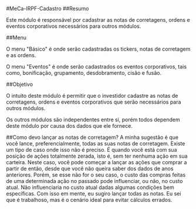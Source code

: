#MeCa-IRPF-Cadastro
##Resumo

Este módulo é responsável por cadastrar as notas de corretagens, ordens e eventos corporativos necessários para outros módulos.

##Menu

O menu "Básico" é onde serão cadastradas os tickers, notas de corretagem e as ordens.

O menu "Eventos" é onde serão cadastrados os eventos corporativos, tais como, bonificação, grupamento, desdobramento, cisão e fusão.

##Objetivo

O intuito deste módulo é permitir que o investidor cadastre as notas de corretagens, ordens e eventos corporativos que serão necessários para outros módulos.

Os outros módulos são independentes entre si, porém todos dependem deste módulo por causa dos dados que ele fornece.

##Como devo lançar as notas de corretagem?
A minha sugestão é que você lance, preferencialmente, todas as suas notas de corretagem. Existe um tipo de caso onde isso não é preciso. É quando você está com sua posição de ações totalmente zerada, isto é, sem ter nenhuma ação em sua carteira. Neste caso, você pode começar a lançar as ações que comprar a partir de então, desde que você não queira saber dos dados de anos anteriores. Porém, se esse não for o seu caso, o custo das compras feitas de uma determinada ação no passado pode influenciar, ou não, no custo atual. Não influenciaria no custo atual dadas algumas condições bem específicas.
Com isso em mente, eu sugiro lançar todas as notas. Eu sei que é trabalhoso, mas é o cenário ideal para evitar cálculos errados.
